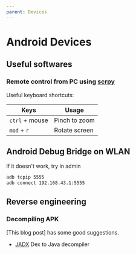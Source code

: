```yaml
---
parent: Devices
---
```


# Android Devices

## Useful softwares

### Remote control from PC using [scrpy](https://github.com/Genymobile/scrcpy)

Useful keyboard shortcuts:

Keys | Usage
-|-
`ctrl` + mouse | Pinch to zoom
`mod` + `r` | Rotate screen


## Android Debug Bridge on WLAN

If it doesn't work, try in admin

```bash
adb tcpip 5555
adb connect 192.168.43.1:5555
```

## Reverse engineering

### Decompiling APK

[This blog post] has some good suggestions.

* [JADX](https://github.com/skylot/jadx) Dex to Java decompiler
